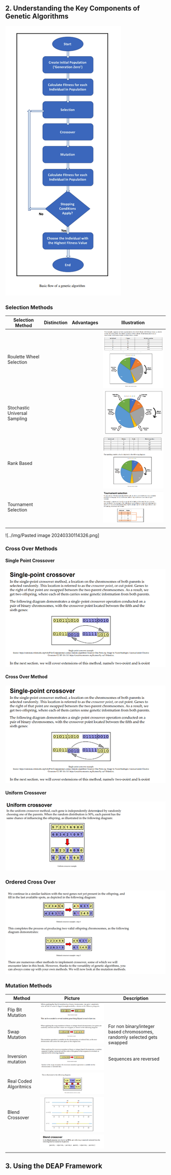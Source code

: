 

## 2. Understanding the Key Components of Genetic Algorithms



![](../img/Pasted%20image%2020240330154921.png)

### Selection Methods


| Selection Method              | Distinction | Advantages | Illustration                                        |
| ----------------------------- | ----------- | ---------- | --------------------------------------------------- |
| Roulette Wheel Selection      |             |            | ![](../img/Pasted%20image%2020240330154935.png)     |
| Stochastic Universal Sampling |             |            | ![](../img/Pasted%20image%2020240330154955.png)<br> |
| Rank Based                    |             |            | ![](../img/Pasted%20image%2020240330155004.png)     |
| Tournament Selection          |             |            | ![](../img/Pasted%20image%2020240330155012.png)     |
|                               |             |            |                                                     |
|                               |             |            |                                                     |

![../img/Pasted image 20240330114326.png]

### Cross Over Methods
#### Single Point Crossover

![](../img/Pasted%20image%2020240330155023.png)



#### Cross Over Method

![](../img/Pasted%20image%2020240330155034.png)

#### Uniform Crossover

![](../img/Pasted%20image%2020240330155050.png)

### Ordered Cross Over

![](../img/Pasted%20image%2020240330155105.png)
### Mutation Methods

| Method                 | Picture                                         | Description                                                              |
| ---------------------- | ----------------------------------------------- | ------------------------------------------------------------------------ |
| Flip Bit Mutation      | ![](../img/Pasted%20image%2020240330130007.png) |                                                                          |
| Swap Mutation          | ![](../img/Pasted%20image%2020240330130028.png) | For non binary/integer based chromosomes, randomly selected gets swapped |
| Inversion mutation     | ![](../img/Pasted%20image%2020240330130250.png) | Sequences are reversed                                                   |
| Real Coded Algoritmics | ![](../img/Pasted%20image%2020240330130354.png) |                                                                          |
| Blend Crossover        | ![](../img/Pasted%20image%2020240330130539.png) |                                                                          |
|                        | ![](../img/Pasted%20image%2020240330130601.png) |                                                                          |
|                        |                                                 |                                                                          |


## 3. Using the DEAP Framework

